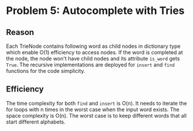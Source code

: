 # Problem 5: Autocomplete with Tries
## Reason
Each TrieNode contains following word as child nodes in dictionary type which enable O(1) efficiency to access nodes. If the word is completed at the node, the node won't have child nodes and its attribute ```is_word``` gets ```True```. The recursive implementations are deployed for ```insert``` and ```find``` functions for the code simplicity.

## Efficiency
The time complexity for both ```find``` and ```insert``` is O(n). It needs to iterate the for loops with n times in the worst case when the input word exists. The space complexity is O(n). The worst case is to keep different words that all start different alphabets.
